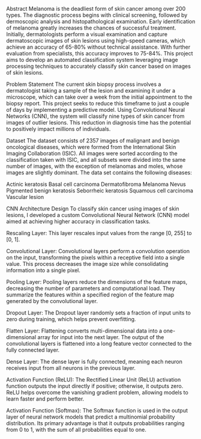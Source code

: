 Abstract
Melanoma is the deadliest form of skin cancer among over 200 types. The diagnostic process begins with clinical screening, followed by dermoscopic analysis and histopathological examination. Early identification of melanoma greatly increases the chances of successful treatment. Initially, dermatologists perform a visual examination and capture dermatoscopic images of skin lesions using high-speed cameras, which achieve an accuracy of 65-80% without technical assistance. With further evaluation from specialists, this accuracy improves to 75-84%. This project aims to develop an automated classification system leveraging image processing techniques to accurately classify skin cancer based on images of skin lesions.

Problem Statement
The current skin biopsy process involves a dermatologist taking a sample of the lesion and examining it under a microscope, which can take over a week from the initial appointment to the biopsy report. This project seeks to reduce this timeframe to just a couple of days by implementing a predictive model. Using Convolutional Neural Networks (CNN), the system will classify nine types of skin cancer from images of outlier lesions. This reduction in diagnosis time has the potential to positively impact millions of individuals.

Dataset
The dataset consists of 2357 images of malignant and benign oncological diseases, which were formed from the International Skin Imaging Collaboration (ISIC). All images were sorted according to the classification taken with ISIC, and all subsets were divided into the same number of images, with the exception of melanomas and moles, whose images are slightly dominant. The data set contains the following diseases:

Actinic keratosis
Basal cell carcinoma
Dermatofibroma
Melanoma
Nevus
Pigmented benign keratosis
Seborrheic keratosis
Squamous cell carcinoma
Vascular lesion

CNN Architecture Design
To classify skin cancer using images of skin lesions, I developed a custom Convolutional Neural Network (CNN) model aimed at achieving higher accuracy in classification tasks.

Rescaling Layer: This layer rescales input values from the range [0, 255] to [0, 1].

Convolutional Layer: Convolutional layers perform a convolution operation on the input, transforming the pixels within a receptive field into a single value. This process decreases the image size while consolidating information into a single pixel.

Pooling Layer: Pooling layers reduce the dimensions of the feature maps, decreasing the number of parameters and computational load. They summarize the features within a specified region of the feature map generated by the convolutional layer.

Dropout Layer: The Dropout layer randomly sets a fraction of input units to zero during training, which helps prevent overfitting.

Flatten Layer: Flattening converts multi-dimensional data into a one-dimensional array for input into the next layer. The output of the convolutional layers is flattened into a long feature vector connected to the fully connected layer.

Dense Layer: The dense layer is fully connected, meaning each neuron receives input from all neurons in the previous layer.

Activation Function (ReLU): The Rectified Linear Unit (ReLU) activation function outputs the input directly if positive; otherwise, it outputs zero. ReLU helps overcome the vanishing gradient problem, allowing models to learn faster and perform better.

Activation Function (Softmax): The Softmax function is used in the output layer of neural network models that predict a multinomial probability distribution. Its primary advantage is that it outputs probabilities ranging from 0 to 1, with the sum of all probabilities equal to one.